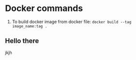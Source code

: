 # Docker commands
1. To build docker image from docker file:
```docker build --tag image_name:tag .```

## Hello there
jkjh
   
